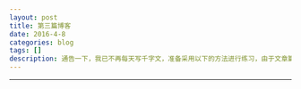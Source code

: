 ```yaml
---
layout: post
title: 第三篇博客
date: 2016-4-8
categories: blog
tags: []
description: 通告一下，我已不再每天写千字文，准备采用以下的方法进行练习，由于文章篇幅较长，链接较多，建议到简书或>博客进行阅读。^M
---
```





---

